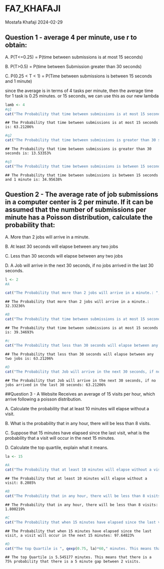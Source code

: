 FA7_KHAFAJI
================
Mostafa Khafaji
2024-02-29

## Question 1 - average 4 per minute, use r to obtain:

A. P(T\<=0.25) = P(time between submissions is at most 15 seconds)

B. P(T\>0.5) = P(time between Submission greater than 30 seconds)

C. P(0.25 \< T \< 1) = P(Time between submissions is between 15 seconds
and 1 minute)

since the average is in terms of 4 tasks per minute, then the average
time for 1 task is 0.25 minutes. or 15 seconds, we can use this as our
new lambda

``` r
lamb <- 4
#q1
cat("The Probability that time between submissions is at most 15 seconds is: ", pexp(0.25, lamb)*100,"%\n\n", sep="")
```

    ## The Probability that time between submissions is at most 15 seconds is: 63.21206%

``` r
#q2
cat("The Probability that time between submissions is greater than 30 seconds is: ", (1-pexp(0.5, lamb))*100,"%\n\n", sep="")
```

    ## The Probability that time between submissions is greater than 30 seconds is: 13.53353%

``` r
#q3
cat("The Probability that time between submissions is between 15 seconds and 1 minute is: ", (pexp(1,lamb) - pexp(0.25, lamb))*100,"%\n\n", sep="")
```

    ## The Probability that time between submissions is between 15 seconds and 1 minute is: 34.95638%

## Question 2 - The average rate of job submissions in a computer center is 2 per minute. If it can be assumed that the number of submissions per minute has a Poisson distribution, calculate the probability that:

A. More than 2 jobs will arrive in a minute.

B. At least 30 seconds will elapse between any two jobs

C. Less than 30 seconds will elapse between any two jobs

D. A Job will arrive in the next 30 seconds, if no jobs arrived in the
last 30 seconds.

``` r
l <- 2
#A

cat("The Probability that more than 2 jobs will arrive in a minute.: ", (1-ppois(2, 2))*100,"%\n\n", sep="")
```

    ## The Probability that more than 2 jobs will arrive in a minute.: 32.33236%

``` r
#B
cat("The Probability that time between submissions is at most 15 seconds is: ", pexp(0.25, l)*100,"%\n\n", sep="")
```

    ## The Probability that time between submissions is at most 15 seconds is: 39.34693%

``` r
#c
cat("The Probability that less than 30 seconds will elapse between any two jobs is: ", pexp(0.5, l)*100,"%\n\n", sep="")
```

    ## The Probability that less than 30 seconds will elapse between any two jobs is: 63.21206%

``` r
#D
cat("The Probability that Job will arrive in the next 30 seconds, if no jobs arrived in the last 30 seconds: ", ((pexp(1,l)-pexp(0.5,l))/(1-pexp(0.5,l)))*100,"%\n\n", sep="")
```

    ## The Probability that Job will arrive in the next 30 seconds, if no jobs arrived in the last 30 seconds: 63.21206%

\##Question 3 - A Website Receives an average of 15 visits per hour,
which arrive following a poisson distribution.

A. Calculate the probability that at least 10 minutes will elapse
without a visit.

B. What is the probability that in any hour, there will be less than 8
visits.

C. Suppose that 15 minutes have elapsed since the last visit, what is
the probability that a visit will occur in the next 15 minutes.

D. Calculate the top quartile, explain what it means.

``` r
la <- 15

#A
cat("The Probability that at least 10 minutes will elapse without a visit: ", (1-pexp(1/6,la))*100,"%\n\n", sep="")
```

    ## The Probability that at least 10 minutes will elapse without a visit: 8.2085%

``` r
#B
cat("The Probability that in any hour, there will be less than 8 visits: ", (ppois(7,la))*100,"%\n\n", sep="")
```

    ## The Probability that in any hour, there will be less than 8 visits: 1.800219%

``` r
#C
cat("The Probability that when 15 minutes have elapsed since the last visit, a visit will occur in the next 15 minutes: ", ((pexp(0.5,la)-pexp(0.25,la))/(1-pexp(0.25,la)))*100,"%\n\n", sep="")
```

    ## The Probability that when 15 minutes have elapsed since the last visit, a visit will occur in the next 15 minutes: 97.64823%

``` r
#D
cat("The top Quartile is ", qexp(0.75, la)*60," minutes. This means that there is a 75% probability that there is a 5 minute gap between 2 visits.",sep = "")
```

    ## The top Quartile is 5.545177 minutes. This means that there is a 75% probability that there is a 5 minute gap between 2 visits.
